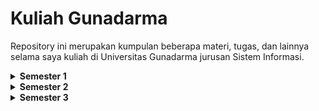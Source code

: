 # Kuliah Gunadarma 
Repository ini merupakan kumpulan beberapa materi, tugas, dan lainnya selama saya kuliah di Universitas Gunadarma jurusan Sistem Informasi.

<details>
  <summary><strong>Semester 1</strong></summary>

  - [Algoritma & Pemrograman 1](Semester%201/README.md)
  - [Fisika & Kimia Dasar 1](Semester%201/README.md)
  - [Ilmu Sosial Dasar](Semester%201/README.md)
  - [Matematika Dasar 1](Semester%201/README.md)
  - [Pendidikan Pancasila](Semester%201/README.md)
  - [Pengantar Bisnis dan Ekonomi Digital](Semester%201/README.md)
  - [Pengantar Teknologi Informasi 1](Semester%201/README.md)

</details>

<details>
  <summary><strong>Semester 2</strong></summary>

  - [Algoritma & Pemrograman 2](Semester%202/README.md)
  - [Bahasa Inggris 2](Semester%202/README.md)
  - [Ilmu Budaya Dasar](Semester%202/README.md)
  - [Konsep Sistem Informasi](Semester%202/README.md)
  - [Matematika Dasar 2](Semester%202/README.md)
  - [Pendidikan Agama Islam](Semester%202/README.md)
  - [Pendidikan Kewarganegaraan](Semester%202/README.md)
  - [Teori Organisasi Umum](Semester%202/README.md)

</details>

<details>
  <summary><strong>Semester 3</strong></summary>
  
  - [Inovasi Sistem Info. & Tekn.Inf. Modern](Semester%203/README.md)
  - [Manajemen & Sistem Inf. Manajemen 1](Semester%203/README.md)
  - [Sistem Basis Data 1](Semester%203/README.md)
  - [Matematika Lanjut 1](Semester%203/README.md)
  - [Matematika Sistem Informasi 1](Semester%203/README.md)
  - [Teknik Pemrograman Terstruktur](Semester%203/README.md)
  - [Pengantar Organisasi & Arsitektur Komp.](Semester%203/README.md)
  - [Struktur dan Organisasi Data](Semester%203/README.md)

</details>
